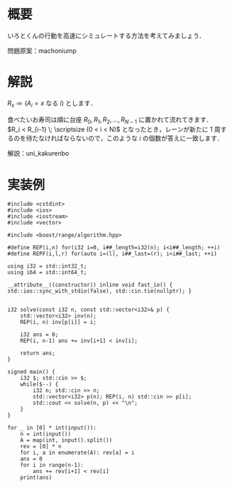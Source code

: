 # 概要
いろとくんの行動を高速にシミュレートする方法を考えてみましょう．

問題原案：machoniump

# 解説

$R_x \coloneqq (A_i = x$ なる $i)$ とします．  

食べたいお寿司は順に台座 $R_0, R_1, R_2, \ldots, R_{N-1}$ に置かれて流れてきます．  
$R_i < R_{i-1} \; \scriptsize (0 < i < N)$ となったとき，レーンが新たに $1$ 周するのを待たなければならないので，このような $i$ の個数が答えに一致します．  

解説：uni_kakurenbo

# 実装例
```cpp:C++
#include <cstdint>
#include <ios>
#include <iostream>
#include <vector>

#include <boost/range/algorithm.hpp>

#define REP(i,n) for(i32 i=0, i##_length=i32(n); i<i##_length; ++i)
#define REPF(i,l,r) for(auto i=(l), i##_last=(r); i<i##_last; ++i)

using i32 = std::int32_t;
using i64 = std::int64_t;

__attribute__((constructor)) inline void fast_io() { std::ios::sync_with_stdio(false), std::cin.tie(nullptr); }


i32 solve(const i32 n, const std::vector<i32>& p) {
    std::vector<i32> inv(n);
    REP(i, n) inv[p[i]] = i;

    i32 ans = 0;
    REP(i, n-1) ans += inv[i+1] < inv[i];

    return ans;
}

signed main() {
    i32 $; std::cin >> $;
    while($--) {
        i32 n; std::cin >> n;
        std::vector<i32> p(n); REP(i, n) std::cin >> p[i];
        std::cout << solve(n, p) << "\n";
    }
}

```

```py:Python
for _ in [0] * int(input()):
    n = int(input())
    A = map(int, input().split())
    rev = [0] * n
    for i, a in enumerate(A): rev[a] = i
    ans = 0
    for i in range(n-1):
        ans += rev[i+1] < rev[i]
    print(ans)

```
